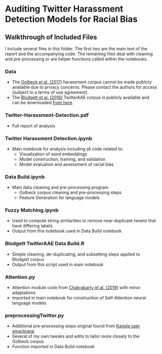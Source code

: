 # Auditing Twitter Harassment Detection Models for Racial Bias
## Walkthrough of Included Files
I include several files in this folder. The first two are the main text of the report and the accompanying code. The remaining files deal with cleaning and pre-processing or are helper functions called within the notebooks.

### Data
- The [Golbeck et al. (2017)](https://dl.acm.org/doi/10.1145/3091478.3091509) harassment corpus cannot be made publicly available due to privacy concerns. Please contact the authors for access (subject to a terms of use agreement).
- The [Blodgett et al. (2016)](https://www.aclweb.org/anthology/D16-1120/) TwitterAAE corpus is publicly available and can be downloaded [from here](https://www.aclweb.org/anthology/D16-1120/).

### Twitter-Harassment-Detection.pdf
- Full report of analysis

### Twitter Harassment Detection.ipynb
- Main notebook for analysis including all code related to:
  - Visualization of word embeddings
  - Model construction, training, and validation
  - Model evaluation and assessment of racial bias

### Data Build.ipynb
- Main data cleaning and pre-processing program
  - Golbeck corpus cleaning and pre-processing steps
  - Feature Generation for language models

### Fuzzy Matching.ipynb
- Used to compute string similarities to remove near-duplicate tweets that have differing labels
- Output from this notebook used in Data Build notebook

### Blodgett TwitterAAE Data Build.R
- Simple cleaning, de-duplicating, and subsetting steps applied to Blodgett corpus
- Output from this script used in main notebook

### Attention.py
- Attention module code from [Chakrabarty et al. (2019)](https://github.com/tuhinjubcse/ALW3-ACL2019) with minor adaptations
- Imported in main notebook for construction of Self-Attention neural language models

### preprocessingTwitter.py
- Additional pre-processing steps original found from [Kaggle user amackrane](https://www.kaggle.com/amackcrane/python-version-of-glove-twitter-preprocess-script)
- Several of my own tweaks and edits to tailor more closely to the Golbeck corpus
- Function imported in Data Build notebook
